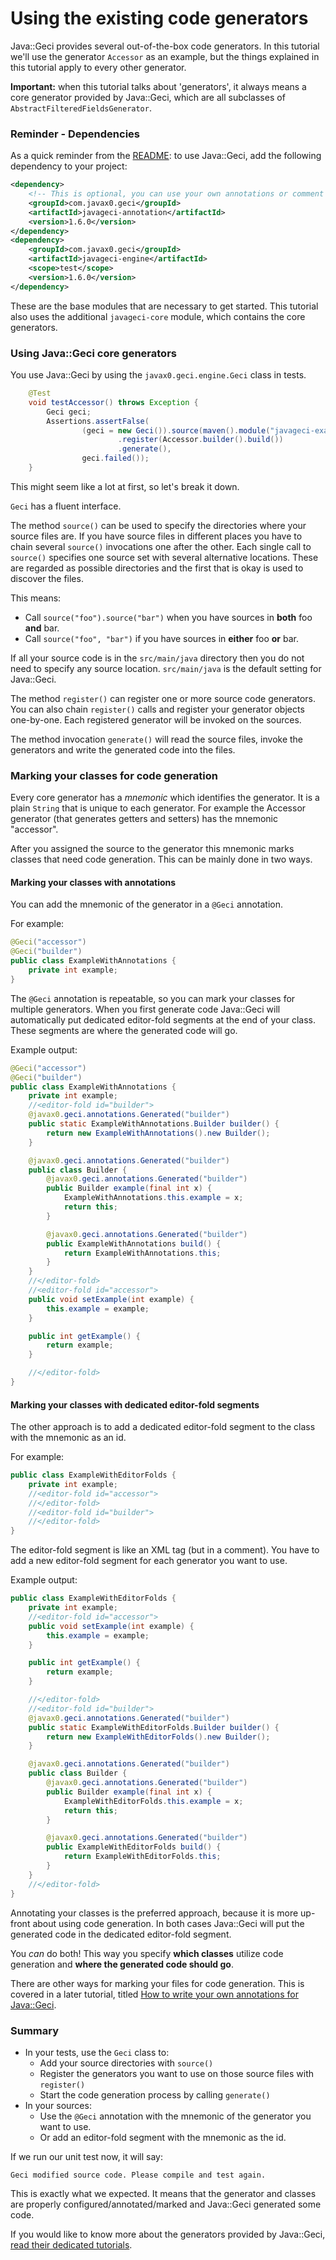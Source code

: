 # Using the existing code generators

Java::Geci provides several out-of-the-box code generators. In this
tutorial we'll use the generator `Accessor` as an example, but the
things explained in this tutorial apply to every other generator.

**Important:** when this tutorial talks about 'generators', it always means a core generator provided by Java::Geci, which are all subclasses of `AbstractFilteredFieldsGenerator`.

### Reminder - Dependencies

As a quick reminder from the [README](README.md):
to use Java::Geci, add the following dependency to your project:
 ```xml
 <dependency>
     <!-- This is optional, you can use your own annotations or comment config -->
     <groupId>com.javax0.geci</groupId>
     <artifactId>javageci-annotation</artifactId>
     <version>1.6.0</version>
 </dependency>
 <dependency>
     <groupId>com.javax0.geci</groupId>
     <artifactId>javageci-engine</artifactId>
     <scope>test</scope>
     <version>1.6.0</version>
 </dependency>
 ```
These are the base modules that are necessary to get started.
This tutorial also uses the additional `javageci-core` module, which contains the core generators.

### Using Java::Geci core generators

You use Java::Geci by using the `javax0.geci.engine.Geci` class in tests.

<!-- snip TestAccessor -->
```java
    @Test
    void testAccessor() throws Exception {
        Geci geci;
        Assertions.assertFalse(
                (geci = new Geci()).source(maven().module("javageci-examples").mainSource())
                        .register(Accessor.builder().build())
                        .generate(),
                geci.failed());
    }
```

This might seem like a lot at first, so let's break it down.

`Geci` has a fluent interface.

The method `source()` can be used to specify the directories where your source files are.
If you have source files in different places you have to chain several `source()` invocations one after the other.
Each single call to `source()` specifies one source set with several alternative locations.
These are regarded as possible directories and the first that is okay is used to discover the files.

This means:

* Call `source("foo").source("bar")` when you have sources in **both** foo **and** bar. 
* Call `source("foo", "bar")` if you have sources in **either** foo **or** bar.

If all your source code is in the `src/main/java` directory then you do not need to specify any source location.
`src/main/java` is the default setting for Java::Geci.

The method `register()` can register one or more source code generators.
You can also chain `register()` calls and register your generator objects one-by-one.
Each registered generator will be invoked on the sources.

The method invocation `generate()` will <!-- do the following -->
read the source files,
invoke the generators and
write the generated code into the files.

### Marking your classes for code generation

Every core generator has a *mnemonic* which identifies the generator.
It is a plain `String` that is unique to each generator.
For example the Accessor generator (that generates getters and setters) has the mnemonic "accessor".

After you assigned the source to the generator this mnemonic marks classes that need code generation.
This can be mainly done in two ways.

#### Marking your classes with annotations

You can add the mnemonic of the generator in a `@Geci` annotation.

For example:

```java
@Geci("accessor")
@Geci("builder")
public class ExampleWithAnnotations {
    private int example;
}
```

The `@Geci` annotation is repeatable, so you can mark your classes for multiple generators.
When you first generate code Java::Geci will automatically put dedicated editor-fold segments at the end of your class.
These segments are where the generated code will go.

Example output:

<!-- snip ExampleWithAnnotations -->
```java
@Geci("accessor")
@Geci("builder")
public class ExampleWithAnnotations {
    private int example;
    //<editor-fold id="builder">
    @javax0.geci.annotations.Generated("builder")
    public static ExampleWithAnnotations.Builder builder() {
        return new ExampleWithAnnotations().new Builder();
    }

    @javax0.geci.annotations.Generated("builder")
    public class Builder {
        @javax0.geci.annotations.Generated("builder")
        public Builder example(final int x) {
            ExampleWithAnnotations.this.example = x;
            return this;
        }

        @javax0.geci.annotations.Generated("builder")
        public ExampleWithAnnotations build() {
            return ExampleWithAnnotations.this;
        }
    }
    //</editor-fold>
    //<editor-fold id="accessor">
    public void setExample(int example) {
        this.example = example;
    }

    public int getExample() {
        return example;
    }

    //</editor-fold>
}
```

#### Marking your classes with dedicated editor-fold segments

The other approach is to add a dedicated editor-fold segment to the class with the mnemonic as an id.

For example:

```java
public class ExampleWithEditorFolds {
    private int example;
    //<editor-fold id="accessor">
    //</editor-fold>
    //<editor-fold id="builder">
    //</editor-fold>
}
```

The editor-fold segment is like an XML tag (but in a comment).
You have to add a new editor-fold segment for each generator you want to use.

Example output:

<!-- snip ExampleWithEditorFolds -->
```java
public class ExampleWithEditorFolds {
    private int example;
    //<editor-fold id="accessor">
    public void setExample(int example) {
        this.example = example;
    }

    public int getExample() {
        return example;
    }

    //</editor-fold>
    //<editor-fold id="builder">
    @javax0.geci.annotations.Generated("builder")
    public static ExampleWithEditorFolds.Builder builder() {
        return new ExampleWithEditorFolds().new Builder();
    }

    @javax0.geci.annotations.Generated("builder")
    public class Builder {
        @javax0.geci.annotations.Generated("builder")
        public Builder example(final int x) {
            ExampleWithEditorFolds.this.example = x;
            return this;
        }

        @javax0.geci.annotations.Generated("builder")
        public ExampleWithEditorFolds build() {
            return ExampleWithEditorFolds.this;
        }
    }
    //</editor-fold>
}
```

Annotating your classes is the preferred approach, because it is more up-front about using code generation.
In both cases Java::Geci will put the generated code in the dedicated editor-fold segment.

You _can_ do both!
This way you specify **which classes** utilize code generation and **where the generated code should go**.

There are other ways for marking your files for code generation.
This is covered in a later tutorial, titled [How to write your own annotations for Java::Geci](ANNOTATIONS.md).

### Summary

* In your tests, use the `Geci` class to:
    - Add your source directories with `source()`
    - Register the generators you want to use on those source files with `register()`
    - Start the code generation process by calling `generate()`
* In your sources:
    - Use the `@Geci` annotation with the mnemonic of the generator you want to use.
    - Or add an editor-fold segment with the mnemonic as the id.

If we run our unit test now, it will say:

    Geci modified source code. Please compile and test again.

This is exactly what we expected.
It means that the generator and classes are properly configured/annotated/marked and Java::Geci generated some code.

If you would like to know more about the generators provided by Java::Geci, [read their dedicated tutorials](GENERATORS.md).

